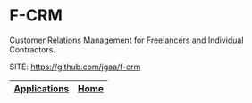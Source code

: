 # F-CRM
 
 Customer Relations Management for Freelancers
 and Individual Contractors.
 
 SITE: https://github.com/jgaa/f-crm

 | [Applications](https://portable-linux-apps.github.io/apps.html) | [Home](https://portable-linux-apps.github.io)
 | --- | --- |
